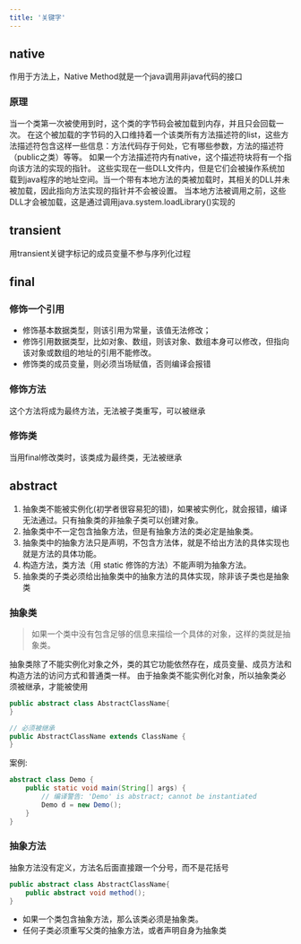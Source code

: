 ```yaml
---
title: '关键字'
---
```


## native

作用于方法上，Native Method就是一个java调用非java代码的接口

### 原理
当一个类第一次被使用到时，这个类的字节码会被加载到内存，并且只会回载一次。
在这个被加载的字节码的入口维持着一个该类所有方法描述符的list，这些方法描述符包含这样一些信息：方法代码存于何处，它有哪些参数，方法的描述符（public之类）等等。
如果一个方法描述符内有native，这个描述符块将有一个指向该方法的实现的指针。
这些实现在一些DLL文件内，但是它们会被操作系统加载到java程序的地址空间。当一个带有本地方法的类被加载时，其相关的DLL并未被加载，因此指向方法实现的指针并不会被设置。
当本地方法被调用之前，这些DLL才会被加载，这是通过调用java.system.loadLibrary()实现的

## transient

用transient关键字标记的成员变量不参与序列化过程

## final

### 修饰一个引用

* 修饰基本数据类型，则该引用为常量，该值无法修改；
* 修饰引用数据类型，比如对象、数组，则该对象、数组本身可以修改，但指向该对象或数组的地址的引用不能修改。
* 修饰类的成员变量，则必须当场赋值，否则编译会报错

### 修饰方法
这个方法将成为最终方法，无法被子类重写，可以被继承

### 修饰类
当用final修改类时，该类成为最终类，无法被继承

## abstract

1. 抽象类不能被实例化(初学者很容易犯的错)，如果被实例化，就会报错，编译无法通过。只有抽象类的非抽象子类可以创建对象。
2. 抽象类中不一定包含抽象方法，但是有抽象方法的类必定是抽象类。
3. 抽象类中的抽象方法只是声明，不包含方法体，就是不给出方法的具体实现也就是方法的具体功能。
4. 构造方法，类方法（用 static 修饰的方法）不能声明为抽象方法。
5. 抽象类的子类必须给出抽象类中的抽象方法的具体实现，除非该子类也是抽象类

### 抽象类

> 如果一个类中没有包含足够的信息来描绘一个具体的对象，这样的类就是抽象类。

抽象类除了不能实例化对象之外，类的其它功能依然存在，成员变量、成员方法和构造方法的访问方式和普通类一样。
由于抽象类不能实例化对象，所以抽象类必须被继承，才能被使用

```java
public abstract class AbstractClassName{  
}

// 必须被继承
public AbstractClassName extends ClassName {
}
```

案例:
```java
abstract class Demo {
    public static void main(String[] args) {
        // 编译警告: 'Demo' is abstract; cannot be instantiated
        Demo d = new Demo();
    }
}
```

### 抽象方法

抽象方法没有定义，方法名后面直接跟一个分号，而不是花括号

```java
public abstract class AbstractClassName{
    public abstract void method();
}
```

* 如果一个类包含抽象方法，那么该类必须是抽象类。
* 任何子类必须重写父类的抽象方法，或者声明自身为抽象类
